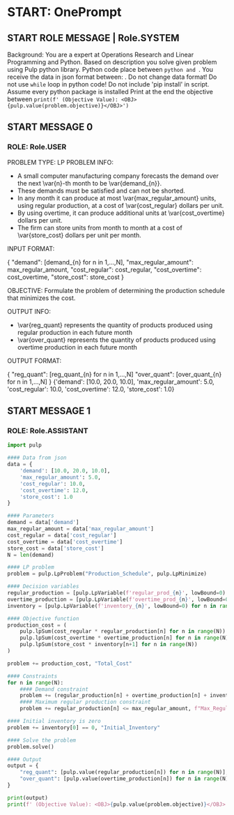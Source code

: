 # START: OnePrompt 
## START ROLE MESSAGE | Role.SYSTEM 
Background: You are a expert at Operations Research and Linear Programming and Python. Based on description you solve given problem using Pulp python library. Python code place between ```python and ```. You receive the data in json format between: <DATA></DATA>. Do not change data format! Do not use `while` loop in python code! Do not include 'pip install' in script. Assume every python package is installed Print at the end the objective between <OBJ></OBJ> `print(f' (Objective Value): <OBJ>{pulp.value(problem.objective)}</OBJ>')`  
## START MESSAGE 0 
### ROLE: Role.USER
<DESCRIPTION>
PROBLEM TYPE: LP
PROBLEM INFO:

- A small computer manufacturing company forecasts the demand over the next \var{n}-th month to be \var{demand_{n}}.
- These demands must be satisfied and can not be shorted.
- In any month it can produce at most \var{max_regular_amount} units, using regular production, at a cost of \var{cost_regular} dollars per unit. 
- By using overtime, it can produce additional units at \var{cost_overtime} dollars per unit. 
- The firm can store units from month to month at a cost of \var{store_cost} dollars per unit per month. 

INPUT FORMAT:

{
	"demand": [demand_{n} for n in 1,...,N],
	"max_regular_amount": max_regular_amount,
	"cost_regular": cost_regular,
	"cost_overtime": cost_overtime,
	"store_cost": store_cost
}


OBJECTIVE: Formulate the problem of determining the production schedule that minimizes the cost.

OUTPUT INFO:

- \var{reg_quant} represents the quantity of products produced using regular production in each future month
- \var{over_quant} represents the quantity of products produced using overtime production in each future month

OUTPUT FORMAT:

{
	"reg_quant": [reg_quant_{n} for n in 1,...,N]
	"over_quant": [over_quant_{n} for n in 1,...,N]
}
</DESCRIPTION>
<DATA>
{'demand': [10.0, 20.0, 10.0], 'max_regular_amount': 5.0, 'cost_regular': 10.0, 'cost_overtime': 12.0, 'store_cost': 1.0}</DATA>


## START MESSAGE 1 
### ROLE: Role.ASSISTANT
```python
import pulp

#### Data from json
data = {
    'demand': [10.0, 20.0, 10.0],
    'max_regular_amount': 5.0,
    'cost_regular': 10.0,
    'cost_overtime': 12.0,
    'store_cost': 1.0
}

#### Parameters
demand = data['demand']
max_regular_amount = data['max_regular_amount']
cost_regular = data['cost_regular']
cost_overtime = data['cost_overtime']
store_cost = data['store_cost']
N = len(demand)

#### LP problem
problem = pulp.LpProblem("Production_Schedule", pulp.LpMinimize)

#### Decision variables
regular_production = [pulp.LpVariable(f'regular_prod_{n}', lowBound=0) for n in range(N)]
overtime_production = [pulp.LpVariable(f'overtime_prod_{n}', lowBound=0) for n in range(N)]
inventory = [pulp.LpVariable(f'inventory_{n}', lowBound=0) for n in range(N+1)]

#### Objective function
production_cost = (
    pulp.lpSum(cost_regular * regular_production[n] for n in range(N)) +
    pulp.lpSum(cost_overtime * overtime_production[n] for n in range(N)) +
    pulp.lpSum(store_cost * inventory[n+1] for n in range(N))
)

problem += production_cost, "Total_Cost"

#### Constraints
for n in range(N):
    #### Demand constraint
    problem += (regular_production[n] + overtime_production[n] + inventory[n] == demand[n] + inventory[n+1]), f"Demand_Constraint_{n}"
    #### Maximum regular production constraint
    problem += regular_production[n] <= max_regular_amount, f"Max_Regular_Production_{n}"

#### Initial inventory is zero
problem += inventory[0] == 0, "Initial_Inventory"

#### Solve the problem
problem.solve()

#### Output
output = {
    "reg_quant": [pulp.value(regular_production[n]) for n in range(N)],
    "over_quant": [pulp.value(overtime_production[n]) for n in range(N)]
}

print(output)
print(f' (Objective Value): <OBJ>{pulp.value(problem.objective)}</OBJ>')
```

